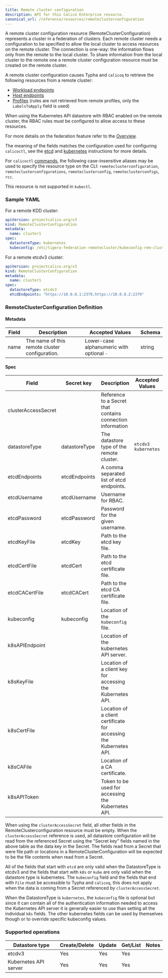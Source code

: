 ```yaml
---
title: Remote cluster configuration
description: API for this Calico Enterprise resource. 
canonical_url: /reference/resources/remoteclusterconfiguration
---
```


A remote cluster configuration resource (RemoteClusterConfiguration) represents a cluster in a federation of clusters.
Each remote cluster needs a configuration to be specified to allow the local cluster to access resources on the remote
cluster. The connection is one-way: the information flows only from the remote to the local cluster. To share
information from the local cluster to the remote one a remote cluster configuration resource must be created on the
remote cluster.

A remote cluster configuration causes Typha and `calicoq` to retrieve the following resources from a remote cluster:
* [Workload endpoints](workloadendpoint)
* [Host endpoints](hostendpoint)
* [Profiles](profile) (rules are not retrieved from remote profiles, only the `LabelsToApply` field is used)

When using the Kubernetes API datastore with RBAC enabled on the remote cluster, the RBAC rules must be configured to
allow access to these resources.

For more details on the federation feature refer to the [Overview]({{site.baseurl}}/networking/federation).

The meaning of the fields matches the configuration used for configuring `calicoctl`, see the [etcd]({{site.baseurl}}/getting-started/clis/calicoctl/configure/etcd) and [kubernetes]({{site.baseurl}}/getting-started/clis/calicoctl/configure/kdd) instructions for more details.

For `calicoctl` [commands]({{site.baseurl}}/reference/calicoctl/), the following case-insensitive aliases
may be used to specify the resource type on the CLI:
`remoteclusterconfiguration`, `remoteclusterconfigurations`, `remoteclusterconfig`,
`remoteclusterconfigs`, `rcc`.

This resource is not supported in `kubectl`.

### Sample YAML

For a remote KDD cluster:
```yaml
apiVersion: projectcalico.org/v3
kind: RemoteClusterConfiguration
metadata:
  name: cluster1
spec:
  datastoreType: kubernetes
  kubeconfig: /etc/tigera-federation-remotecluster/kubeconfig-rem-cluster-1
```

For a remote etcdv3 cluster:
```yaml
apiVersion: projectcalico.org/v3
kind: RemoteClusterConfiguration
metadata:
  name: cluster1
spec:
  datastoreType: etcdv3
  etcdEndpoints: "https://10.0.0.1:2379,https://10.0.0.2:2379"
```

### RemoteClusterConfiguration Definition

#### Metadata

| Field       | Description                                | Accepted Values   | Schema  |
|-------------|--------------------------------------------|-------------------|---------|
| name        | The name of this remote cluster configuration.              | Lower-case alphanumeric with optional `-`  | string  |

#### Spec

| Field          | Secret key    | Description                                  | Accepted Values                                         | Schema | Default    |
|----------------|---------------|----------------------------------------------|---------------------------------------------------------|--------|------------|
| clusterAccessSecret |          | Reference to a Secret that contains connection information | | Kubernetes ObjectReference | none |
| datastoreType  | datastoreType | The datastore type of the remote cluster.    | `etcdv3` `kubernetes` | string   | none           |
| etcdEndpoints  | etcdEndpoints | A comma separated list of etcd endpoints.    |  | string   | none           |
| etcdUsername   | etcdUsername  | Username for RBAC.                           |  | string   | none           |
| etcdPassword   | etcdPassword  | Password for the given username.             |  | string   | none           |
| etcdKeyFile    | etcdKey       | Path to the etcd key file.                   |  | string   | none           |
| etcdCertFile   | etcdCert      | Path to the etcd certificate file.           |  | string   | none           |
| etcdCACertFile | etcdCACert    | Path to the etcd CA certificate file.        |  | string   | none           |
| kubeconfig     | kubeconfig    | Location of the `kubeconfig` file.           |  | string   | none           |
| k8sAPIEndpoint |               | Location of the kubernetes API server.       |  | string   | none           |
| k8sKeyFile     |               | Location of a client key for accessing the Kubernetes API.         |  | string   | none           |
| k8sCertFile    |               | Location of a client certificate for accessing the Kubernetes API. |  | string   | none           |
| k8sCAFile      |               | Location of a CA certificate.                                      |  | string   | none           |
| k8sAPIToken    |               | Token to be used for accessing the Kubernetes API.                 |  | string   | none           |

When using the `clusterAccessSecret` field, all other fields in the RemoteClusterconfiguration resource must be empty.
When the `clusterAccessSecret` reference is used, all datastore configuration will be read from the referenced Secret
using the "Secret key" fields named in the above table as the data key in the Secret. The fields read from a Secret
that were file path or locations in a RemoteClusterConfiguration will be expected to be the file contents when read
from a Secret.

All of the fields that start with `etcd` are only valid when the DatastoreType is etcdv3 and the fields that start with `k8s` or `kube` are only valid when the datastore type is kubernetes.
The `kubeconfig` field and the fields that end with `File` must be accessible to Typha and `calicoq`, this does not apply when the data is coming from a Secret referenced by `clusterAccessSecret`.

When the DatastoreType is `kubernetes`, the `kubeconfig` file is optional but since it can contain all of the authentication information needed to access the Kubernetes API server it is generally easier to use than setting all the individual `k8s` fields. The other kubernetes fields can be used by themselves though or to override specific kubeconfig values.

### Supported operations

| Datastore type        | Create/Delete | Update | Get/List | Notes
|-----------------------|---------------|--------|----------|------
| etcdv3                | Yes           | Yes    | Yes      |
| Kubernetes API server | Yes           | Yes    | Yes      |
